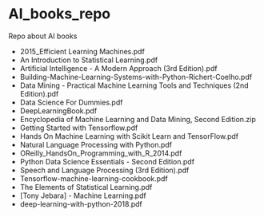 # AI_books_repo
Repo about AI books



- 2015_Efficient Learning Machines.pdf
- An Introduction to Statistical Learning.pdf	
- Artificial Intelligence - A Modern Approach (3rd Edition).pdf
- Building-Machine-Learning-Systems-with-Python-Richert-Coelho.pdf	
- Data Mining - Practical Machine Learning Tools and Techniques (2nd Edition).pdf	
- Data Science For Dummies.pdf
- DeepLearningBook.pdf
- Encyclopedia of Machine Learning and Data Mining, Second Edition.zip
- Getting Started with Tensorflow.pdf
- Hands On Machine Learning with Scikit Learn and TensorFlow.pdf
- Natural Language Processing with Python.pdf
- OReilly_HandsOn_Programming_with_R_2014.pdf
- Python Data Science Essentials - Second Edition.pdf
- Speech and Language Processing (3rd Edition).pdf
- Tensorflow-machine-learning-cookbook.pdf
- The Elements of Statistical Learning.pdf
- [Tony Jebara] - Machine Learning.pdf
- deep-learning-with-python-2018.pdf
